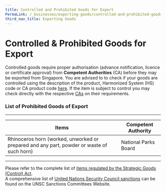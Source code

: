 ```yaml
---
title: Controlled and Prohibited Goods for Export
PermaLink: /_businesses/exporting-goods/controlled-and-prohibited-goods-for-export
third_nav_title: Exporting Goods
---
```


# Controlled & Prohibited Goods for Export

Controlled goods require proper authorisation (advance notification, licence or certificate approval) from  **Competent Authorities**  (CA) before they may be exported from Singapore. You are advised to to check if your goods are controlled using the description of the product, Harmonized System (HS) code or CA product code  [here](https://www.tradenet.gov.sg/tradenet/portlets/search/searchHSCA/searchInitHSCA.do). If the item is subject to control you may check directly with the respective  [CAs](https://www.customs.gov.sg/-/media/cus/files/about-us/annexes-and-appendices/annex-e---ca-helpdesk-lists.pdf) on their requirements.

### List of Prohibited Goods of Export
***
|Items|  Competent Authority|
|--|--|
| Rhinoceros horn (worked, unworked or prepared and any part, powder or waste of such horn) | National Parks Board |
***

Please refer to the complete list of [items regulated by the Strategic Goods (Control) Act](https://www.customs.gov.sg/businesses/strategic-goods-control/strategic-goods-control-list).  
A comprehensive list of [United Nations Security Council sanctions](https://www.customs.gov.sg/businesses/united-nations-security-council-sanctions) can be found on the UNSC Sanctions Committees Website.

